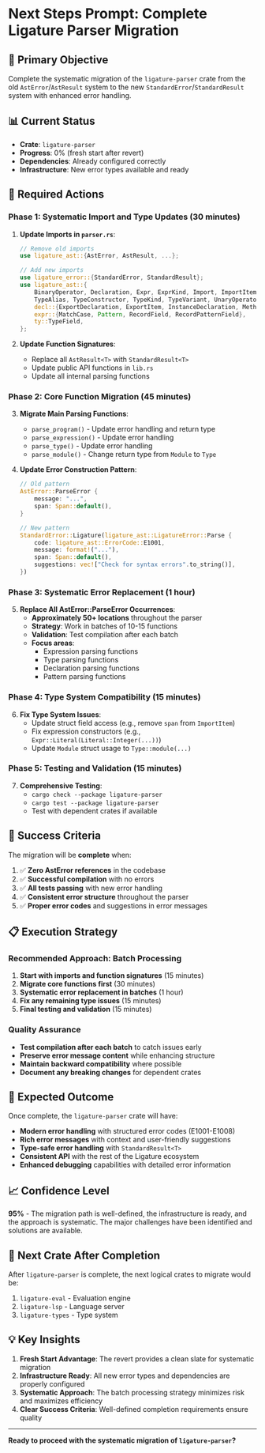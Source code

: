 # Next Steps Prompt: Complete Ligature Parser Migration

## 🎯 **Primary Objective**

Complete the systematic migration of the `ligature-parser` crate from the old `AstError`/`AstResult` system to the new `StandardError`/`StandardResult` system with enhanced error handling.

## 📊 **Current Status**

- **Crate**: `ligature-parser`
- **Progress**: 0% (fresh start after revert)
- **Dependencies**: Already configured correctly
- **Infrastructure**: New error types available and ready

## 🔧 **Required Actions**

### **Phase 1: Systematic Import and Type Updates (30 minutes)**

1. **Update Imports in `parser.rs`**:

   ```rust
   // Remove old imports
   use ligature_ast::{AstError, AstResult, ...};

   // Add new imports
   use ligature_error::{StandardError, StandardResult};
   use ligature_ast::{
       BinaryOperator, Declaration, Expr, ExprKind, Import, ImportItem, Literal, Program, Span, Type,
       TypeAlias, TypeConstructor, TypeKind, TypeVariant, UnaryOperator,
       decl::{ExportDeclaration, ExportItem, InstanceDeclaration, MethodImplementation, MethodSignature, TypeClassConstraint, TypeClassDeclaration},
       expr::{MatchCase, Pattern, RecordField, RecordPatternField},
       ty::TypeField,
   };
   ```

2. **Update Function Signatures**:
   - Replace all `AstResult<T>` with `StandardResult<T>`
   - Update public API functions in `lib.rs`
   - Update all internal parsing functions

### **Phase 2: Core Function Migration (45 minutes)**

3. **Migrate Main Parsing Functions**:

   - `parse_program()` - Update error handling and return type
   - `parse_expression()` - Update error handling
   - `parse_type()` - Update error handling
   - `parse_module()` - Change return type from `Module` to `Type`

4. **Update Error Construction Pattern**:

   ```rust
   // Old pattern
   AstError::ParseError {
       message: "...",
       span: Span::default(),
   }

   // New pattern
   StandardError::Ligature(ligature_ast::LigatureError::Parse {
       code: ligature_ast::ErrorCode::E1001,
       message: format!("..."),
       span: Span::default(),
       suggestions: vec!["Check for syntax errors".to_string()],
   })
   ```

### **Phase 3: Systematic Error Replacement (1 hour)**

5. **Replace All AstError::ParseError Occurrences**:
   - **Approximately 50+ locations** throughout the parser
   - **Strategy**: Work in batches of 10-15 functions
   - **Validation**: Test compilation after each batch
   - **Focus areas**:
     - Expression parsing functions
     - Type parsing functions
     - Declaration parsing functions
     - Pattern parsing functions

### **Phase 4: Type System Compatibility (15 minutes)**

6. **Fix Type System Issues**:
   - Update struct field access (e.g., remove `span` from `ImportItem`)
   - Fix expression constructors (e.g., `Expr::Literal(Literal::Integer(...))`)
   - Update `Module` struct usage to `Type::module(...)`

### **Phase 5: Testing and Validation (15 minutes)**

7. **Comprehensive Testing**:
   - `cargo check --package ligature-parser`
   - `cargo test --package ligature-parser`
   - Test with dependent crates if available

## 🎯 **Success Criteria**

The migration will be **complete** when:

1. ✅ **Zero AstError references** in the codebase
2. ✅ **Successful compilation** with no errors
3. ✅ **All tests passing** with new error handling
4. ✅ **Consistent error structure** throughout the parser
5. ✅ **Proper error codes** and suggestions in error messages

## 📋 **Execution Strategy**

### **Recommended Approach: Batch Processing**

1. **Start with imports and function signatures** (15 minutes)
2. **Migrate core functions first** (30 minutes)
3. **Systematic error replacement in batches** (1 hour)
4. **Fix any remaining type issues** (15 minutes)
5. **Final testing and validation** (15 minutes)

### **Quality Assurance**

- **Test compilation after each batch** to catch issues early
- **Preserve error message content** while enhancing structure
- **Maintain backward compatibility** where possible
- **Document any breaking changes** for dependent crates

## 🚀 **Expected Outcome**

Once complete, the `ligature-parser` crate will have:

- **Modern error handling** with structured error codes (E1001-E1008)
- **Rich error messages** with context and user-friendly suggestions
- **Type-safe error handling** with `StandardResult<T>`
- **Consistent API** with the rest of the Ligature ecosystem
- **Enhanced debugging** capabilities with detailed error information

## 📈 **Confidence Level**

**95%** - The migration path is well-defined, the infrastructure is ready, and the approach is systematic. The major challenges have been identified and solutions are available.

## 🔄 **Next Crate After Completion**

After `ligature-parser` is complete, the next logical crates to migrate would be:

1. `ligature-eval` - Evaluation engine
2. `ligature-lsp` - Language server
3. `ligature-types` - Type system

## 💡 **Key Insights**

1. **Fresh Start Advantage**: The revert provides a clean slate for systematic migration
2. **Infrastructure Ready**: All new error types and dependencies are properly configured
3. **Systematic Approach**: The batch processing strategy minimizes risk and maximizes efficiency
4. **Clear Success Criteria**: Well-defined completion requirements ensure quality

---

**Ready to proceed with the systematic migration of `ligature-parser`?**
